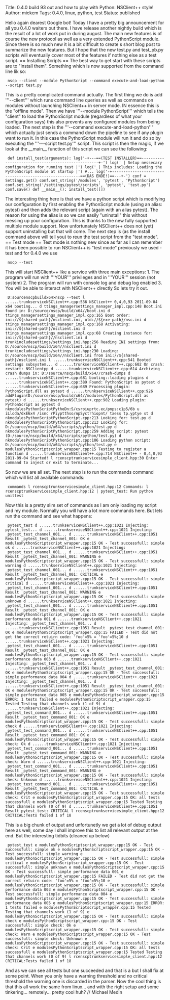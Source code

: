 Title: 0.4.0 build 93 out and how to play with Python: NSClient++ style!
Author: mickem
Tags: 0.4.0, linux, python, test
Status: published

Hello again dearest Google bot! Today I have a pretty big announcement
for all you 0.4.0 waiters out there. I have release another nightly
build which is the result of a lot of work put in during august. The
main new features is of course the new protocol as well as a very
extended PythonScript module. Since there is so much new it is a bit
difficult to create s short blog post to summarize the new features. But
I hope that the new test.py and test\_pb.py scripts will eventually
cover most of the features if nothing else as a test script. ==
Installing Scripts == The best way to get start with these scripts are
to "install them". Something which is now supported from the command
line lik so:

     nscp --client --module PythonScript --command execute-and-load-python --script test.py 

This is a pretty complicated command actually. The first thing we do is
add '''--client''' which runs command line queries as well as commands
on modules without launching NSClient++ in server mode. IN essence this
is the "offline mode". Then we have '''--module PythonScript''' which
tells the "client" to load the PythonScript module (regardless of what
your configuration says) this also prevents any configured modules from
being loaded. The next step is the '''--command
execute-and-load-python''' which actually just sends a command down the
pipeline to see if any plugin want to run it. In this case the
PythonScript module will run it and do so by executing the '''---script
test.py''' script. This script is then the magic, if we look at the
\_\_main\_\_ function of this script we can see the following:

     def install_test(arguments): log('-+---==(TEST INSTALLER)==---------------------------------------------------+-') log(' | Setup nessecary configuration for running test |') log(' | This includes: Loading the PythonScript module at startup |') #... log('-+--------------------------------------------------------==(DAS ENDE!)==---+-') conf = Settings.get() conf.set_string('/modules', 'pytest', 'PythonScript') conf.set_string('/settings/pytest/scripts', 'pytest', 'test.py') conf.save() def __main__(): install_test([]) 

The interesting thing here is that we have a python script which is
modifying our configuration by first enabling the PythonScript module
(using an alias: pytest) and then adds the relevant script (again with
an alias pytest). The reason for using the alias is so we can easily
"uninstall" this without messing up your configuration. This is thanks
to the new fully supported multiple module support. Now unfortunately
NSClient++ does not (yet) support uninstalling but that will come. The
next step is (as the install command above will tell you) to reun the
test script from the "test mode". == Test mode == Test mode is nothing
new since as far as I can remember it has been possible to run
NSClient++ is "test mode" previously we used -test and for 0.4.0 we use

     nscp --test 

This will start NSClient++ like a service with three main exceptions: 1.
The program will run with '''YOUR''' privileges and in '''YOUR'''
session (not system) 2. The program will run with console log and debug
log enabled 3. You will be able to interact with NSClient++ directly So
lets try it out.

     D:sourcenscpbuildx64>nscp --test l ......trunkserviceNSClient++.cpp:536 NSClient++ 0,4,0,93 2011-09-04 x64 booting... d ttings_managersettings_manager_impl.cpp:148 Boot.ini found in: D:/source/nscp/build/x64//boot.ini d ttings_managersettings_manager_impl.cpp:165 Boot order: ini://${shared-path}/nsclient.ini, old://${exe-path}/nsc.ini d ttings_managersettings_manager_impl.cpp:168 Activating: ini://${shared-path}/nsclient.ini d ttings_managersettings_manager_impl.cpp:68 Creating instance for: ini://${shared-path}//nsclient.ini d trunkincludesettings/settings_ini.hpp:256 Reading INI settings from: D:/source/nscp/build/x64//nsclient.ini d trunkincludesettings/settings_ini.hpp:230 Loading: D:/source/nscp/build/x64//nsclient.ini from ini://${shared-path}/nsclient.ini l ......trunkserviceNSClient++.cpp:541 Booted settings subsystem... d ......trunkserviceNSClient++.cpp:602 On crash: restart: NSClientpp d ......trunkserviceNSClient++.cpp:614 Archiving crash dumps in: D:/source/nscp/build/x64//crash-dumps d ......trunkserviceNSClient++.cpp:681 booting::loading plugins d ......trunkserviceNSClient++.cpp:389 Found: PythonScript as pytest d ......trunkserviceNSClient++.cpp:689 Processing plugin: PythonScript.dll as pytest d ......trunkserviceNSClient++.cpp:926 addPlugin(D:/source/nscp/build/x64//modules/PythonScript.dll as pytest) d ......trunkserviceNSClient++.cpp:902 Loading plugin: PythonScript as pytest d nkmodulesPythonScriptPythoDn:S/csroiuprtc.ec/pnps:c1p5/6b u iLloda/dxE6x4 /isnc rPiyptthso/npSyctrhiopnt/ taess tp.yptye st d nkmodulesPythonScriptPythonScript.cpp:213 Looking for: test.py d nkmodulesPythonScriptPythonScript.cpp:213 Looking for: D:/source/nscp/build/x64/scripts/python/test.py d nkmodulesPythonScriptPythonScript.cpp:259 Adding script: pytest (D:/source/nscp/build/x64/scripts/python/test.py) d nkmodulesPythonScriptPythonScript.cpp:106 Loading python script: D:/source/nscp/build/x64/scripts/python/test.py e modulesPythonScriptscript_wrapper.cpp:15 Testing to register a function d ......trunkserviceNSClient++.cpp:714 NSClient++ - 0,4,0,93 2011-09-04 Started! l rcenscptrunkservicesimple_client.hpp:30 Enter command to inject or exit to terminate... 

So now we are all set. The next step is to run the commands command
which will list all available commands:

     commands l rcenscptrunkservicesimple_client.hpp:12 Commands: l rcenscptrunkservicesimple_client.hpp:12 | pytest_test: Run python unittest 

Now this is a pretty slim set of commands as I am only loading my script
and my module. Normally you will have a lot more commands here. But lets
run the command and see what happens:

     pytest_test d ......trunkserviceNSClient++.cpp:1021 Injecting: pytest_test... d ......trunkserviceNSClient++.cpp:1021 Injecting: _pytest_test_channel_001... d ......trunkserviceNSClient++.cpp:1051 Result _pytest_test_channel_001: OK e modulesPythonScriptscript_wrapper.cpp:15 OK - Test successfull: simple ok d ......trunkserviceNSClient++.cpp:1021 Injecting: _pytest_test_channel_001... d ......trunkserviceNSClient++.cpp:1051 Result _pytest_test_channel_001: WARNING e modulesPythonScriptscript_wrapper.cpp:15 OK - Test successfull: simple warning d ......trunkserviceNSClient++.cpp:1021 Injecting: _pytest_test_channel_001... d ......trunkserviceNSClient++.cpp:1051 Result _pytest_test_channel_001: CRITICAL e modulesPythonScriptscript_wrapper.cpp:15 OK - Test successfull: simple critical d ......trunkserviceNSClient++.cpp:1021 Injecting: _pytest_test_channel_001... d ......trunkserviceNSClient++.cpp:1051 Result _pytest_test_channel_001: WARNING e modulesPythonScriptscript_wrapper.cpp:15 OK - Test successfull: simple unknown d ......trunkserviceNSClient++.cpp:1021 Injecting: _pytest_test_channel_001... d ......trunkserviceNSClient++.cpp:1051 Result _pytest_test_channel_001: OK e modulesPythonScriptscript_wrapper.cpp:15 OK - Test successfull: simple performance data 001 d ......trunkserviceNSClient++.cpp:1021 Injecting: _pytest_test_channel_001... d ......trunkserviceNSClient++.cpp:1051 Result _pytest_test_channel_001: OK e modulesPythonScriptscript_wrapper.cpp:15 FAILED - Test did not get the correct retuirn code: 'foo'=5% = 'foo'=5%;10 d ......trunkserviceNSClient++.cpp:1021 Injecting: _pytest_test_channel_001... d ......trunkserviceNSClient++.cpp:1051 Result _pytest_test_channel_001: OK e modulesPythonScriptscript_wrapper.cpp:15 OK - Test successfull: simple performance data 003 d ......trunkserviceNSClient++.cpp:1021 Injecting: _pytest_test_channel_001... d ......trunkserviceNSClient++.cpp:1051 Result _pytest_test_channel_001: OK e modulesPythonScriptscript_wrapper.cpp:15 OK - Test successfull: simple performance data 004 d ......trunkserviceNSClient++.cpp:1021 Injecting: _pytest_test_channel_001... d ......trunkserviceNSClient++.cpp:1051 Result _pytest_test_channel_001: OK e modulesPythonScriptscript_wrapper.cpp:15 OK - Test successfull: simple performance data 005 e modulesPythonScriptscript_wrapper.cpp:15 ERROR: 1 tests failed e modulesPythonScriptscript_wrapper.cpp:15 Tested Testing that channels work (1 of 9) d ......trunkserviceNSClient++.cpp:1021 Injecting: _pytest_test_command_001... d ......trunkserviceNSClient++.cpp:1051 Result _pytest_test_command_001: OK e modulesPythonScriptscript_wrapper.cpp:15 OK - Test successfull: simple check d ......trunkserviceNSClient++.cpp:1021 Injecting: _pytest_test_command_001... d ......trunkserviceNSClient++.cpp:1051 Result _pytest_test_command_001: OK e modulesPythonScriptscript_wrapper.cpp:15 OK - Test successfull: simple check: Ok d ......trunkserviceNSClient++.cpp:1021 Injecting: _pytest_test_command_001... d ......trunkserviceNSClient++.cpp:1051 Result _pytest_test_command_001: WARNING e modulesPythonScriptscript_wrapper.cpp:15 OK - Test successfull: simple check: Warn d ......trunkserviceNSClient++.cpp:1021 Injecting: _pytest_test_command_001... d ......trunkserviceNSClient++.cpp:1051 Result _pytest_test_command_001: WARNING e modulesPythonScriptscript_wrapper.cpp:15 OK - Test successfull: simple check: Unknown d ......trunkserviceNSClient++.cpp:1021 Injecting: _pytest_test_command_001... d ......trunkserviceNSClient++.cpp:1051 Result _pytest_test_command_001: CRITICAL e modulesPythonScriptscript_wrapper.cpp:15 OK - Test successfull: simple check: Crit e modulesPythonScriptscript_wrapper.cpp:15 OK: all tests successfull e modulesPythonScriptscript_wrapper.cpp:15 Tested Testing that channels work (0 of 9) d ......trunkserviceNSClient++.cpp:1051 Result pytest_test: CRITICAL l rcenscptrunkservicesimple_client.hpp:12 CRITICAL:Tests failed 1 of 18 

This is a big chunk of output and unfortunetly we get a lot of debug
output here as well, some day I shall improve this to list all relevant
output at the end. But the interesting tidbits (cleaned up below)

     pytest_test e modulesPythonScriptscript_wrapper.cpp:15 OK - Test successfull: simple ok e modulesPythonScriptscript_wrapper.cpp:15 OK - Test successfull: simple warning e modulesPythonScriptscript_wrapper.cpp:15 OK - Test successfull: simple critical e modulesPythonScriptscript_wrapper.cpp:15 OK - Test successfull: simple unknown e modulesPythonScriptscript_wrapper.cpp:15 OK - Test successfull: simple performance data 001 e modulesPythonScriptscript_wrapper.cpp:15 FAILED - Test did not get the correct retuirn code: 'foo'=5% = 'foo'=5%;10 e modulesPythonScriptscript_wrapper.cpp:15 OK - Test successfull: simple performance data 003 e modulesPythonScriptscript_wrapper.cpp:15 OK - Test successfull: simple performance data 004 e modulesPythonScriptscript_wrapper.cpp:15 OK - Test successfull: simple performance data 005 e modulesPythonScriptscript_wrapper.cpp:15 ERROR: 1 tests failed e modulesPythonScriptscript_wrapper.cpp:15 Tested Testing that channels work (1 of 9) e modulesPythonScriptscript_wrapper.cpp:15 OK - Test successfull: simple check e modulesPythonScriptscript_wrapper.cpp:15 OK - Test successfull: simple check: Ok e modulesPythonScriptscript_wrapper.cpp:15 OK - Test successfull: simple check: Warn e modulesPythonScriptscript_wrapper.cpp:15 OK - Test successfull: simple check: Unknown e modulesPythonScriptscript_wrapper.cpp:15 OK - Test successfull: simple check: Crit e modulesPythonScriptscript_wrapper.cpp:15 OK: all tests successfull e modulesPythonScriptscript_wrapper.cpp:15 Tested Testing that channels work (0 of 9) l rcenscptrunkservicesimple_client.hpp:12 CRITICAL:Tests failed 1 of 18 

And as we can see all tests but one succeeded and that is a but I shall
fix at some point. When you only have a warning threshold and no
critical threshold the warning one is discarded in the parser. Now the
cool thing is that this all work the same from linux... and with the
right setup and some tinkering... remotely... pretty cool huh? //
Michael Medin
